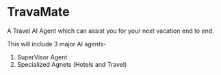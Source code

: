 # TravaMate
A Travel AI Agent which can assist you for your next vacation end to end.

This will include 3 major AI agents-
1. SuperVisor Agent
2. Specialized Agnets (Hotels and Travel)